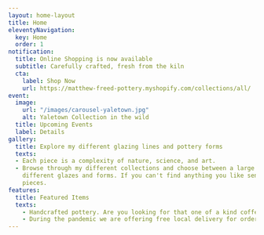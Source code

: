 ```yaml
---
layout: home-layout
title: Home
eleventyNavigation:
  key: Home
  order: 1
notification:
  title: Online Shopping is now available
  subtitle: Carefully crafted, fresh from the kiln
  cta:
    label: Shop Now
    url: https://matthew-freed-pottery.myshopify.com/collections/all/
event:
  image:
    url: "/images/carousel-yaletown.jpg"
    alt: Yaletown Collection in the wild
  title: Upcoming Events
  label: Details
gallery:
  title: Explore my different glazing lines and pottery forms
  texts:
  - Each piece is a complexity of nature, science, and art.
  - Browse through my different collections and choose between a large variaty of
    different glazes and forms. If you can't find anything you like send me a message and we can talk about custom
    pieces.
features:
  title: Featured Items
  texts: 
    - Handcrafted pottery. Are you looking for that one of a kind coffee mug? 
    - During the pandemic we are offering free local delivery for orders greater than $100 
---
```

